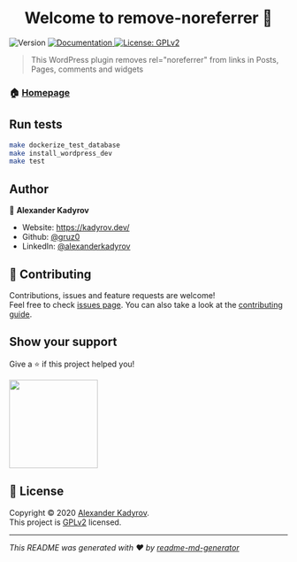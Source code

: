 <h1 align="center">Welcome to remove-noreferrer 👋</h1>
<p>
  <img alt="Version" src="https://img.shields.io/badge/version-2.0.0-blue.svg?cacheSeconds=2592000" />
  <a href="https://github.com/gruz0/remove-noreferrer" target="_blank">
    <img alt="Documentation" src="https://img.shields.io/badge/documentation-yes-brightgreen.svg" />
  </a>
  <a href="http://www.gnu.org/licenses/gpl-2.0.txt" target="_blank">
    <img alt="License: GPLv2" src="https://img.shields.io/badge/License-GPLv2-yellow.svg" />
  </a>
</p>

> This WordPress plugin removes rel=&#34;noreferrer&#34; from links in Posts, Pages, comments and widgets

### 🏠 [Homepage](https://wordpress.org/plugins/remove-noreferrer/)

## Run tests

```sh
make dockerize_test_database
make install_wordpress_dev
make test
```

## Author

👤 **Alexander Kadyrov**

* Website: https://kadyrov.dev/
* Github: [@gruz0](https://github.com/gruz0)
* LinkedIn: [@alexanderkadyrov](https://linkedin.com/in/alexanderkadyrov)

## 🤝 Contributing

Contributions, issues and feature requests are welcome!<br />Feel free to check [issues page](https://github.com/gruz0/remove-noreferrer/issues). You can also take a look at the [contributing guide](https://github.com/gruz0/remove-noreferrer/blob/master/CONTRIBUTING.md).

## Show your support

Give a ⭐️ if this project helped you!

<a href="https://www.patreon.com/kadyrov">
  <img src="https://c5.patreon.com/external/logo/become_a_patron_button@2x.png" width="160">
</a>

## 📝 License

Copyright © 2020 [Alexander Kadyrov](https://github.com/gruz0).<br />
This project is [GPLv2](http://www.gnu.org/licenses/gpl-2.0.txt) licensed.

***
_This README was generated with ❤️ by [readme-md-generator](https://github.com/kefranabg/readme-md-generator)_
